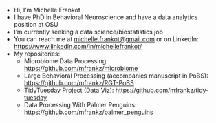 - Hi, I’m Michelle Frankot
- I have PhD in Behavioral Neuroscience and have a data analytics position at OSU
- I’m currently seeking a data science/biostatistics job 
- You can reach me at michelle.frankot@gmail.com or on LinkedIn: https://www.linkedin.com/in/michellefrankot/
- My repositories: 
  - Microbiome Data Processing: https://github.com/mfrankz/microbiome
  - Large Behavioral Processing (accompanies manuscript in PoBS): https://github.com/mfrankz/RGT-PoBS
  - TidyTuesday Project (Data Viz): https://github.com/mfrankz/tidy-tuesday
  - Data Processing With Palmer Penguins: https://github.com/mfrankz/palmer_penguins



<!---
mfrankz/mfrankz is a ✨ special ✨ repository because its `README.md` (this file) appears on your GitHub profile.
You can click the Preview link to take a look at your changes.
--->
